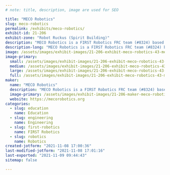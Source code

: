 ```yaml
---
# note: title, description, image are used for SEO

title: "MECO Robotics"
slug: meco-robotics
permalink: /exhibits/meco-robotics/
exhibit-id: 21-206
exhibit-zone: "Robot Ruckus (Spirit Building)"
description: "MECO Robotics is a FIRST Robotics FRC team (#8324) based in East Orlando."
description-long: "MECO Robotics is a FIRST Robotics FRC team (#8324) based in East Orlando that designs, builds, programs, tests, and drives an industrial-sized robot every year under a tight schedule, with detailed specifications and budgets. We are a small but mighty team who is actively recruiting high school students interested in robotics, engineering, marketing, and STEM community outreach."
image: /assets/images/exhibit-images/21-206-exhibit-meco-robotics-43-meco-sleeve-patch-white-background-square-3273-large.jpg
image-primary: 
  small: /assets/images/exhibit-images/21-206-exhibit-meco-robotics-43-meco-sleeve-patch-white-background-square-3273-small.jpg
  medium: /assets/images/exhibit-images/21-206-exhibit-meco-robotics-43-meco-sleeve-patch-white-background-square-3273-medium.jpg
  large: /assets/images/exhibit-images/21-206-exhibit-meco-robotics-43-meco-sleeve-patch-white-background-square-3273-large.jpg
  full: /assets/images/exhibit-images/21-206-exhibit-meco-robotics-43-meco-sleeve-patch-white-background-square-3273-full.jpg
maker: 
  name: "MECO Robotics"
  description: "MECO Robotics is a FIRST Robotics FRC team (#8324) based in East Orlando that designs, builds, programs, tests, and drives an industrial-sized robot every year under a tight schedule, with detailed specifications and budgets. We are a small but mighty team who is actively recruiting high school students interested in robotics, engineering, marketing, and STEM community outreach."
  image-primary: /assets/images/exhibit-images/21-206-maker-meco-robotics-meco-sleeve-patch-white-background-square-medium.jpg
  website: https://mecorobotics.org
categories: 
  - slug: education
    name: Education
  - slug: engineering
    name: Engineering
  - slug: first-robotics
    name: FIRST Robotics
  - slug: robotics
    name: Robotics
created-jotform: "2021-11-08 17:00:36"
last-modified-jotform: "2021-11-08 17:01:16"
last-exported: "2021-11-09 09:44:43"
sitemap: false

---
```

